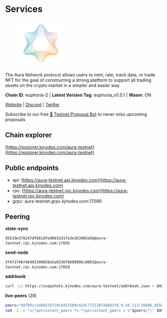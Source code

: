 # Services

<figure><img src="https://raw.githubusercontent.com/kj89/cosmos-images/main/logos/aura.png" width="150" alt=""><figcaption></figcaption></figure>

The Aura Network protocol allows users to mint, rate, track data,  or trade NFT for the goal of constructing a strong platform to  support all trading assets on the crypto market in a simpler and easier way

**Chain ID**: euphoria-2 | **Latest Version Tag**: euphoria_v0.5.1 | **Wasm**: ON

[Website](https://aura.network) | [Discord](https://discord.gg/hpvF5QcWRf) | [Twitter](https://twitter.com/AuraNetworkHQ)



Subscribe to our free [🤖 Testnet Proposal Bot](https://t.me/kjnodes_testnet_proposal_bot) to never miss upcoming proposals


## Chain explorer
[https://explorer.kjnodes.com/aura-testnet](https://explorer.kjnodes.com/aura-testnet)

## Public endpoints

* api: [https://aura-testnet.api.kjnodes.com](https://aura-testnet.api.kjnodes.com)
* rpc: [https://aura-testnet.rpc.kjnodes.com](https://aura-testnet.rpc.kjnodes.com)
* grpc: aura-testnet.grpc.kjnodes.com:17090

## Peering

**state-sync**

```text
d5519e378247dfb61dfe90652d1fe3e2b3005a5b@aura-testnet.rpc.kjnodes.com:17656
```

**seed-node**

```text
3f472746f46493309650e5a033076689996c8881@aura-testnet.rpc.kjnodes.com:17659
```

**addrbook**
```bash
curl -Ls https://snapshots.kjnodes.com/aura-testnet/addrbook.json > $HOME/.aura/config/addrbook.json
```

**live-peers** (29)
```bash
peers="94f09cc1e0d2357c8c8423589c42dc7721387a60@176.9.44.113:26686,855b0ff76f5a80ab7f322e818263835d009de052@46.4.5.45:21756,402173d6f0715cd152a8df8e5db198811ced5603@38.242.206.189:26656,b130852645cc3d7925cfccd14d97425a2260e7ec@65.109.82.106:19656,7812205773ac30f3d47200ac2391c79896c60135@54.254.220.113:26656,d5519e378247dfb61dfe90652d1fe3e2b3005a5b@65.109.68.190:17656,3152129889968fe62faca92c7dd95bae190c92e5@135.181.142.60:15602,e3dbeeeb2dea9912610b92a436dfe3cb831a94e4@65.108.195.29:36126,b9243524f659f2ff56691a4b2919c3060b2bb824@13.214.5.1:26656,e4d8765b82baf3f69c0dc6e5e0488705fa3ceddd@95.217.144.107:21756,9df9e8307e3e671c9bcd1a23f0b73b45f2b8003d@65.109.88.251:35656,7cad1bcb2ad777dba21840832341f2ce14bae1a5@5.75.174.126:26656,38b49491b5eb8e4edb31e81acbadc42d50047a9e@66.206.2.162:27656,0770c2687cc34d59ca62270960d3ffcad6e42cf8@65.108.233.44:21656,ab2b8330cd137984de0654561a31f461d8433424@88.99.3.158:21756,241bd90cceab3ca7d5d4bcf79bca22c6255ec94b@135.148.233.0:26656,e874935eee84c8313dbb52ba497aed2d8d1f1245@65.108.237.231:27656,d74774b137ce78a61ccbe9c30ff8ec8cb969247d@89.58.59.10:26656,fdcc8f1ca406213d79947c5f38920a085ed90c0f@144.202.72.17:26676,6ef01ca6714aa8127d1b21b5339909ca6319dae0@144.76.97.251:26776,fb3d13cb2e8ad1a1cae7dc1f21c62411007df9f8@85.10.193.246:33656,4fba969fac7a67f3e6dedc3d54fdb9116382a6e0@65.21.94.31:26656,31f11907b83ab12d86910ad0c9217ca62a5b8d5d@136.243.136.241:20656,b2394ad608075aa405cdf4ab55e36376d93f7b1d@65.108.206.118:56656,314e6c8fe910618e7ec56048b30040e734fa41ff@89.117.56.126:25056,21f7e0a082bb1f156f8efdf6b6d36f505605584b@65.108.192.123:43656,3d6b07bdb11754c8c8512525dac109d8bdee3857@65.21.53.39:7656,2e1407476ad3566eb11ac92ad1df4782c7ba83dd@18.143.61.108:26656,ade4d8bc8cbe014af6ebdf3cb7b1e9ad36f412c0@176.9.82.221:21756"
sed -i -e "s|^persistent_peers *=.*|persistent_peers = \"$peers\"|" $HOME/.aura/config/config.toml
```
